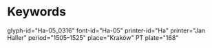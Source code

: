 # Keywords
glyph-id="Ha-05_0316"
font-id="Ha-05"
printer-id="Ha"
printer="Jan Haller"
period="1505–1525"
place="Kraków"
PT plate="168"
